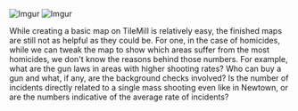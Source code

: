 ![Imgur](http://i.imgur.com/sO2t6O1.png)
![Imgur](http://i.imgur.com/NjJZwCl.png)

While creating a basic map on TileMill is relatively easy, the finished maps are still not as helpful as they could be. For one, in the case of homicides, while we can tweak the map to show which areas suffer from the most homicides, we don't know the reasons behind those numbers. For example, what are the gun laws in areas with higher shooting rates? Who can buy a gun and what, if any, are the background checks involved? Is the number of incidents directly related to a single mass shooting even like in Newtown, or are the numbers indicative of the average rate of incidents?
